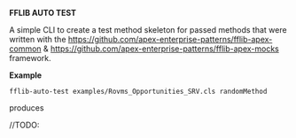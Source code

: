 **FFLIB AUTO TEST**

A simple CLI to create a test method skeleton for passed methods that were written with the https://github.com/apex-enterprise-patterns/fflib-apex-common & https://github.com/apex-enterprise-patterns/fflib-apex-mocks framework.

**Example**

`fflib-auto-test examples/Rovms_Opportunities_SRV.cls randomMethod`

produces

//TODO:
